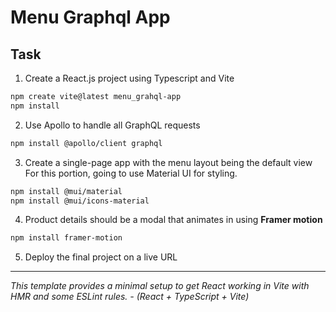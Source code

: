 # Menu Graphql App

## Task

1. Create a React.js project using Typescript and Vite

```bash
npm create vite@latest menu_grahql-app
npm install
```

2. Use Apollo to handle all GraphQL requests

```bash
npm install @apollo/client graphql
```

3. Create a single-page app with the menu layout being the default view
   For this portion, going to use Material UI for styling.

```bash
npm install @mui/material
npm install @mui/icons-material
```

4. Product details should be a modal that animates in using **Framer motion**

```bash
npm install framer-motion
```

5. Deploy the final project on a live URL

---

_This template provides a minimal setup to get React working in Vite with HMR and some ESLint rules. - (React + TypeScript + Vite)_
